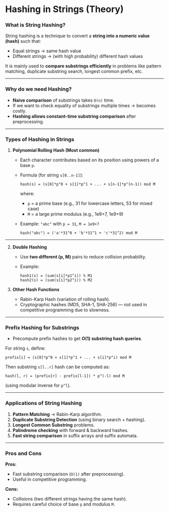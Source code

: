 # Hashing in Strings (Theory)

### What is String Hashing?

String hashing is a technique to convert a **string into a numeric value (hash)** such that:

* Equal strings → same hash value
* Different strings → (with high probability) different hash values

It is mainly used to **compare substrings efficiently** in problems like pattern matching, duplicate substring search, longest common prefix, etc.

---

### Why do we need Hashing?

* **Naive comparison** of substrings takes `O(n)` time.
* If we want to check equality of substrings multiple times → becomes costly.
* **Hashing allows constant-time substring comparison** after preprocessing.

---

### Types of Hashing in Strings

1. **Polynomial Rolling Hash (Most common)**

   * Each character contributes based on its position using powers of a base `p`.

   * Formula (for string `s[0..n-1]`):

     ```
     hash(s) = (s[0]*p^0 + s[1]*p^1 + ... + s[n-1]*p^(n-1)) mod M
     ```

     where:

     * `p` = a prime base (e.g., 31 for lowercase letters, 53 for mixed case)
     * `M` = a large prime modulus (e.g., 1e9+7, 1e9+9)

   * Example: `"abc"` with `p = 31`, `M = 1e9+7`

     ```
     hash("abc") = ('a'*31^0 + 'b'*31^1 + 'c'*31^2) mod M
     ```

---

2. **Double Hashing**

   * Use **two different (p, M)** pairs to reduce collision probability.
   * Example:

     ```
     hash1(s) = (sum(s[i]*p1^i)) % M1
     hash2(s) = (sum(s[i]*p2^i)) % M2
     ```

3. **Other Hash Functions**

   * Rabin-Karp Hash (variation of rolling hash).
   * Cryptographic hashes (MD5, SHA-1, SHA-256) — not used in competitive programming due to slowness.

---

### Prefix Hashing for Substrings

* Precompute prefix hashes to get **O(1) substring hash queries**.

For string `s`, define:

```
prefix[i] = (s[0]*p^0 + s[1]*p^1 + ... + s[i]*p^i) mod M
```

Then substring `s[l..r]` hash can be computed as:

```
hash(l, r) = (prefix[r] - prefix[l-1]) * p^(-l) mod M
```

(using modular inverse for `p^l`).

---

### Applications of String Hashing

1. **Pattern Matching** → Rabin-Karp algorithm.
2. **Duplicate Substring Detection** (using binary search + hashing).
3. **Longest Common Substring** problems.
4. **Palindrome checking** with forward & backward hashes.
5. **Fast string comparison** in suffix arrays and suffix automata.

---

### Pros and Cons

**Pros:**

* Fast substring comparison (`O(1)` after preprocessing).
* Useful in competitive programming.

**Cons:**

* Collisions (two different strings having the same hash).
* Requires careful choice of base `p` and modulus `M`.